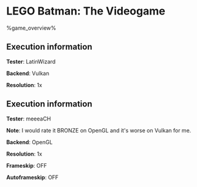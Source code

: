 # LEGO Batman: The Videogame 

%game_overview%

## Execution information

**Tester**: LatinWizard

**Backend**: Vulkan

**Resolution**: 1x

## Execution information

**Tester**: meeeaCH

**Note**: I would rate it BRONZE on OpenGL and it's worse on Vulkan for me.

**Backend**: OpenGL

**Resolution**: 1x

**Frameskip**: OFF

**Autoframeskip**: OFF